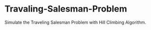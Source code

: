 # Travaling-Salesman-Problem
Simulate the Traveling Salesman Problem with Hill Climbing Algorithm. 
